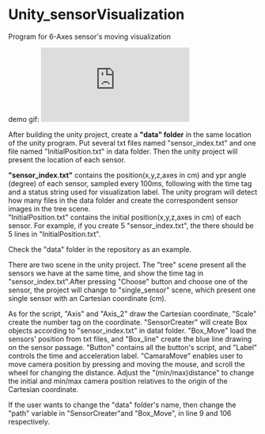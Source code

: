 # Unity_sensorVisualization
Program for 6-Axes sensor's moving visualization

demo gif:
![](https://github.com/ntu-as-cooklab/Unity_sensorVisualization/master/README.md)




After building the unity project, create a **"data" folder** in the same location of the unity program. Put several txt files named "sensor_index.txt" and one file named "InitialPosition.txt" in data folder. Then the unity project will present the location of each sensor.

**"sensor_index.txt"** contains the position(x,y,z,axes in cm) and ypr angle (degree) of each sensor, sampled every 100ms, following with the time tag and a status string used for visualization label. The unity program will detect how many files in the data folder and create the correspondent sensor images in the tree scene.    
"InitialPosition.txt" contains the initial position(x,y,z,axes in cm) of each sensor. For example, if you create 5 "sensor_index.txt", the there should be 5 lines in "InitialPosition.txt".

Check the "data" folder in the repository as an example.



There are two scene in the unity project. The "tree" scene present all the sensors we have at the same time, and show the time tag in "sensor_index.txt".After pressing "Choose" button and choose one of the sensor, the project will change to "single_sensor" scene, which present one single sensor with an Cartesian coordinate (cm).

As for the script,
"Axis" and "Axis_2" draw the Cartesian coordinate, "Scale" create the number tag on the coordinate.
"SensorCreater" will create Box objects according to "sensor_index.txt" in datat folder.
"Box_Move" load the sensors' position from txt files, and "Box_line" create the blue line drawing on the sensor passage.
"Button" contains all the button's script, and "Label" controls the time and acceleration label.
"CamaraMove" enables user to move camera position by pressing and moving the mouse, and scroll the wheel for changing the distance. Adjust the "(min/max)distance" to change the initial and min/max camera position relatives to the origin of the Cartesian coordinate.

If the user wants to change the "data" folder's name, then change the "path" variable in "SensorCreater"and "Box_Move", in line 9 and 106 respectively.
